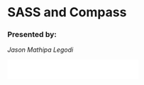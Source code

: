 
# SASS and Compass

### Presented by:
  *Jason Mathipa Legodi*



  ![telamenta](img/logo.png "Telamenta logo ")



